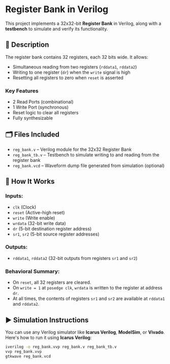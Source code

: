 # Register Bank in Verilog

This project implements a 32x32-bit **Register Bank** in Verilog, along with a **testbench** to simulate and verify its functionality.

## 🧠 Description

The register bank contains 32 registers, each 32 bits wide. It allows:
- Simultaneous reading from two registers (`rddata1`, `rddata2`)
- Writing to one register (`dr`) when the `write` signal is high
- Resetting all registers to zero when `reset` is asserted

### Key Features
- 2 Read Ports (combinational)
- 1 Write Port (synchronous)
- Reset logic to clear all registers
- Fully synthesizable

## 🗂️ Files Included

- `reg_bank.v` – Verilog module for the 32x32 Register Bank  
- `reg_bank_tb.v` – Testbench to simulate writing to and reading from the register bank  
- `reg_bank.vcd` – Waveform dump file generated from simulation (optional)

## 🔧 How It Works

### Inputs:
- `clk` (Clock)
- `reset` (Active-high reset)
- `write` (Write enable)
- `wrdata` (32-bit write data)
- `dr` (5-bit destination register address)
- `sr1`, `sr2` (5-bit source register addresses)

### Outputs:
- `rddata1`, `rddata2` (32-bit outputs from registers `sr1` and `sr2`)

### Behavioral Summary:
- On `reset`, all 32 registers are cleared.
- On `write = 1` at `posedge clk`, `wrdata` is written to the register at address `dr`.
- At all times, the contents of registers `sr1` and `sr2` are available at `rddata1` and `rddata2`.

## ▶️ Simulation Instructions

You can use any Verilog simulator like **Icarus Verilog**, **ModelSim**, or **Vivado**. Here's how to run it using **Icarus Verilog**:

```bash
iverilog -o reg_bank.vvp reg_bank.v reg_bank_tb.v
vvp reg_bank.vvp
gtkwave reg_bank.vcd